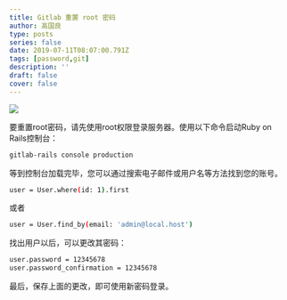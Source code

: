 ```yaml
---
title: Gitlab 重置 root 密码
author: 高国良
type: posts
series: false
date: 2019-07-11T08:07:00.791Z
tags: [password,git]
description: ''
draft: false 
cover: false
---
```


![](634103-20190812005008821-76726312.png)

要重置root密码，请先使用root权限登录服务器。使用以下命令启动Ruby on Rails控制台：

```bash
gitlab-rails console production
```

等到控制台加载完毕，您可以通过搜索电子邮件或用户名等方法找到您的账号。

```bash
user = User.where(id: 1).first
```

或者

```bash
user = User.find_by(email: 'admin@local.host')
```

找出用户以后，可以更改其密码：

```bash
user.password = 12345678
user.password_confirmation = 12345678
```

最后，保存上面的更改，即可使用新密码登录。
